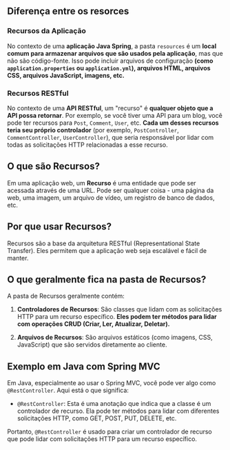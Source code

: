 ## Diferença entre os resorces

### Recursos da Aplicação

No contexto de uma **aplicação Java Spring**, a pasta `resources` é um **local comum para armazenar arquivos que são usados pela aplicação**, mas que não são código-fonte.
Isso pode incluir arquivos de configuração **(como `application.properties` ou `application.yml`), arquivos HTML, arquivos CSS, arquivos JavaScript, imagens, etc.**

### Recursos RESTful

No contexto de uma **API RESTful**, um "recurso" é **qualquer objeto que a API possa retornar**. Por exemplo, se você tiver uma API para um blog, você pode ter recursos para `Post`, `Comment`, `User`, etc.
**Cada um desses recursos teria seu próprio controlador** (por exemplo, `PostController`, `CommentController`, `UserController`), que seria responsável por lidar com todas as solicitações HTTP relacionadas a esse recurso.


## O que são Recursos?

Em uma aplicação web, um **Recurso** é uma entidade que pode ser acessada através de uma URL. Pode ser qualquer coisa - uma página da web, uma imagem, um arquivo de vídeo, um registro de banco de dados, etc.

## Por que usar Recursos?

Recursos são a base da arquitetura RESTful (Representational State Transfer). Eles permitem que a aplicação web seja escalável e fácil de manter.

## O que geralmente fica na pasta de Recursos?

A pasta de Recursos geralmente contém:

1. **Controladores de Recursos**: São classes que lidam com as solicitações HTTP para um recurso específico. 
**Eles podem ter métodos para lidar com operações CRUD (Criar, Ler, Atualizar, Deletar).**

2. **Arquivos de Recursos**: São arquivos estáticos (como imagens, CSS, JavaScript) que são servidos diretamente ao cliente.

## Exemplo em Java com Spring MVC

Em Java, especialmente ao usar o Spring MVC, você pode ver algo como `@RestController`. Aqui está o que significa:

- `@RestController`: Esta é uma anotação que indica que a classe é um controlador de recurso. 
Ela pode ter métodos para lidar com diferentes solicitações HTTP, como GET, POST, PUT, DELETE, etc.

Portanto, `@RestController` é usado para criar um controlador de recurso que pode lidar com solicitações HTTP para um recurso específico.
